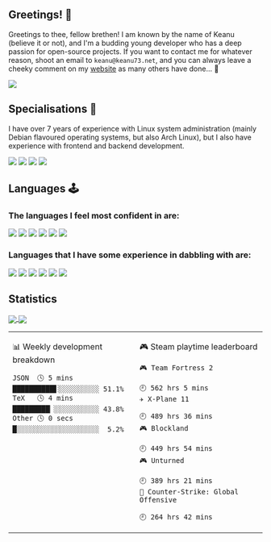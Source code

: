 ## Greetings! 👋
Greetings to thee, fellow brethen! I am known by the name of Keanu (believe it or not), and I'm a budding young developer who has a deep passion for open-source projects. If you want to contact me for whatever reason, shoot an email to `keanu@keanu73.net`, and you can always leave a cheeky comment on my [website](https://keanu73.net) as many others have done... 🤭

[![](https://img.shields.io/badge/keanu@keanu73.net-0078D4?style=flat-square&logo=Microsoft-Outlook&labelColor=0078D4&logoColor=ffffff)](mailto:keanu@keanu73.net)

## Specialisations 🐧
I have over 7 years of experience with Linux system administration (mainly Debian flavoured operating systems, but also Arch Linux), but I also have experience with frontend and backend development.

![](https://img.shields.io/badge/Windows%2010-0078D7?style=flat-square&logo=Windows&labelColor=0078D7)
![](https://img.shields.io/badge/Arch%20Linux-1793D1?style=flat-square&logo=Arch-Linux&labelColor=1793D1&logoColor=ffffff)
![](https://img.shields.io/badge/Ubuntu-E95420?style=flat-square&logo=Ubuntu&labelColor=E95420&logoColor=ffffff)
[![](https://img.shields.io/badge/IDE-Visual%20Studio%20Code-blue?style=flat-square&logo=Visual-Studio-Code)](https://code.visualstudio.com/)

## Languages 🕹️

### The languages I feel most confident in are:

[![](https://img.shields.io/badge/-Golang-00ADD8?style=flat-square&logo=go&logoColor=ffffff)](https://golang.org/)
[![](https://img.shields.io/badge/Lua-2C2D72?style=flat-square&logo=Lua&labelColor=2C2D72&logoColor=ffffff)](https://lua.org)
[![](https://img.shields.io/badge/Node.js-339933?style=flat-square&logo=Node.js&labelColor=339933&logoColor=ffffff)](https://nodejs.org)
[![](https://img.shields.io/badge/PHP-787cb5?style=flat-square&logo=PHP&labelColor=787cb5&logoColor=ffffff)](https://php.net)
[![](https://img.shields.io/badge/Laravel-f05340?style=flat-square&logo=Laravel&labelColor=f05340&logoColor=ffffff)](https://laravel.com)
[![](https://img.shields.io/badge/TypeScript-0078D7?style=flat-square&logo=TypeScript&labelColor=0078D7)](https://typescriptlang.org)

### Languages that I have some experience in dabbling with are:

![](https://img.shields.io/badge/C-A8B9CC?style=flat-square&logo=C&labelColor=A8B9CC&logoColor=ffffff)
![](https://img.shields.io/badge/C++-00599C?style=flat-square&logo=C%2B%2B&labelColor=00599C&logoColor=ffffff)
[![](https://img.shields.io/badge/CSharp-239120?style=flat-square&logo=C-Sharp&labelColor=239120&logoColor=ffffff)](https://docs.microsoft.com/en-us/dotnet/csharp)
[![](https://img.shields.io/badge/Java-007396?style=flat-square&logo=Java&labelColor=007396&logoColor=ffffff)](https://www.oracle.com/uk/java/technologies/javase-downloads.html)
[![](https://img.shields.io/badge/Python-3776AB?style=flat-square&logo=Python&labelColor=3776AB&logoColor=ffffff)](https://python.org)
[![](https://img.shields.io/badge/Bash-4EAA25?style=flat-square&logo=GNU-Bash&labelColor=4EAA25&logoColor=ffffff)](https://bash.org)
## Statistics
<a href="https://github.com/Keanu73/Keanu73">
  <img align="center" src="https://github-readme-stats.vercel.app/api?username=Keanu73&count_private=true&show_icons=true&theme=tokyonight" />
</a>
<a href="https://github.com/Keanu73/Keanu73">
  <img align="center" src="https://github-readme-stats.vercel.app/api/top-langs/?username=Keanu73&layout=compact&theme=tokyonight&langs_count=8" />
</a>

<br />

<table>
<tr>
<td valign="top" width="50%">
 
 <!-- waka-box start -->
📊 Weekly development breakdown
```text
JSON  🕓 5 mins ██████████▋░░░░░░░░░░ 51.1%
TeX   🕓 4 mins █████████▏░░░░░░░░░░░ 43.8%
Other 🕓 0 secs █░░░░░░░░░░░░░░░░░░░░  5.2%
```
<!-- Powered by https://github.com/YouEclipse/waka-box-go . -->
<!-- waka-box end -->
</td>
<td valign="top" width="50%">

<!-- steam-box start -->
🎮 Steam playtime leaderboard
```text
🎮 Team Fortress 2
						    🕘 562 hrs 5 mins
✈️ X-Plane 11
						    🕘 489 hrs 36 mins
🎮 Blockland
						    🕘 449 hrs 54 mins
🎮 Unturned
						    🕘 389 hrs 21 mins
🔫 Counter-Strike: Global Offensive
						    🕘 264 hrs 42 mins
```
<!-- Powered by https://github.com/YouEclipse/steam-box . -->
<!-- steam-box end -->

</td>
</tr>
</table>
